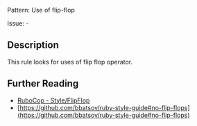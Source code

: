 Pattern: Use of flip-flop

Issue: -

## Description

This rule looks for uses of flip flop operator.

## Further Reading

* [RuboCop - Style/FlipFlop](https://docs.rubocop.org/rubocop/cops_style.html#styleflipflop)
* [https://github.com/bbatsov/ruby-style-guide#no-flip-flops](https://github.com/bbatsov/ruby-style-guide#no-flip-flops)
